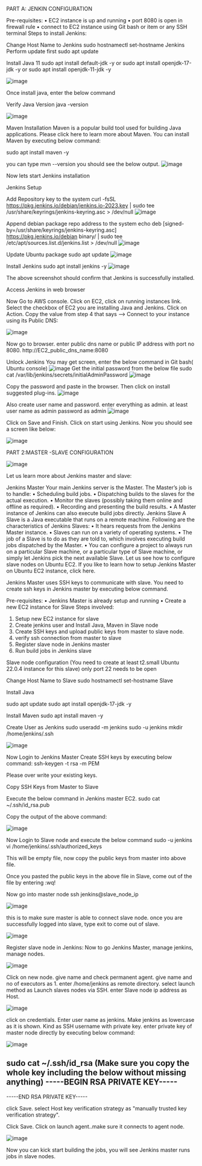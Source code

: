 PART A:  JENKIN CONFIGURATION

Pre-requisites:
•	EC2 instance is up and running
•	port 8080 is open in firewall rule
•	connect to EC2 instance using Git bash or item or any SSH terminal
Steps to install Jenkins:

Change Host Name to Jenkins
sudo hostnamectl set-hostname Jenkins
Perform update first
sudo apt update

Install Java 11
sudo apt install default-jdk -y  or sudo apt install openjdk-17-jdk -y or sudo apt install openjdk-11-jdk -y

![image](https://github.com/user-attachments/assets/1a318e83-d4f8-4b12-b9a8-065fa7a7950d)


 
 
Once install java, enter the below command

Verify Java Version
java -version

![image](https://github.com/user-attachments/assets/19c0707b-7af1-422e-ac8f-c6372b9784ce)


Maven Installation
Maven is a popular build tool used for building Java applications. Please click here to learn more about Maven. You can install Maven by executing below command:

sudo apt install maven -y

you can type mvn --version
you should see the below output.
![image](https://github.com/user-attachments/assets/b0b6cafc-0cd5-4de9-9e72-1def6f780a3c)

 

Now lets start Jenkins installation

Jenkins Setup

Add Repository key to the system
curl -fsSL https://pkg.jenkins.io/debian/jenkins.io-2023.key | sudo tee \
  /usr/share/keyrings/jenkins-keyring.asc > /dev/null
![image](https://github.com/user-attachments/assets/48d7ae11-06db-4e88-852f-bc58d35f616c)
 

Append debian package repo address to the system
echo deb [signed-by=/usr/share/keyrings/jenkins-keyring.asc] \
  https://pkg.jenkins.io/debian binary/ | sudo tee \
  /etc/apt/sources.list.d/jenkins.list > /dev/null
![image](https://github.com/user-attachments/assets/ce5fbf23-20dd-4f1b-9062-8bfb7b236f7b)
 


Update Ubuntu package
sudo apt update
![image](https://github.com/user-attachments/assets/8407111e-714f-40c5-bdab-5c1b69e4d084)

Install Jenkins
sudo apt install jenkins -y
![image](https://github.com/user-attachments/assets/eb579ea6-b2d0-4f6c-b242-bb0b3f4a8b79)


The above screenshot should confirm that Jenkins is successfully installed.

Access Jenkins in web browser

Now Go to AWS console. Click on EC2, click on running instances link. Select the checkbox of EC2 you are installing Java and Jenkins. Click on Action. Copy the value from step 4 that says --> Connect to your instance using its Public DNS:

![image](https://github.com/user-attachments/assets/f9c52b80-119d-4324-a1c1-3722972d8267)
 
Now go to browser. enter public dns name or public IP address with port no 8080.
http://EC2_public_dns_name:8080

Unlock Jenkins
You may get screen, enter the below command in Git bash( Ubuntu console)
![image](https://github.com/user-attachments/assets/02d90f84-69e4-46dc-9420-3488e51c60de)
Get the initial password from the below file
sudo cat /var/lib/jenkins/secrets/initialAdminPassword
![image](https://github.com/user-attachments/assets/6c54f0c2-7092-4d92-a813-f4d93ecf8faf)


Copy the password and paste in the browser.
Then click on install suggested plug-ins. 
![image](https://github.com/user-attachments/assets/a604303c-9a58-46e2-9894-31637a032e10)
 
Also create user name and password.
enter everything as admin. at least user name as admin password as admin
![image](https://github.com/user-attachments/assets/77c35ebe-e4b2-48ae-a3cc-0e127eb7bc39)

Click on Save and Finish. Click on start using Jenkins. Now you should see a screen like below:
 
![image](https://github.com/user-attachments/assets/f251c065-48a3-4985-857b-222be1c0a9f0)



PART 2:MASTER -SLAVE CONFIGURATION

![image](https://github.com/user-attachments/assets/eaea5739-842d-4d85-af26-2664bab92a65)
 


Let us learn more about Jenkins master and slave:

Jenkins Master
Your main Jenkins server is the Master. The Master’s job is to handle:
•	Scheduling build jobs.
•	Dispatching builds to the slaves for the actual execution.
•	Monitor the slaves (possibly taking them online and offline as required).
•	Recording and presenting the build results.
•	A Master instance of Jenkins can also execute build jobs directly.
Jenkins Slave
A Slave is a Java executable that runs on a remote machine. Following are the characteristics of Jenkins Slaves:
•	It hears requests from the Jenkins Master instance.
•	Slaves can run on a variety of operating systems.
•	The job of a Slave is to do as they are told to, which involves executing build jobs dispatched by the Master.
•	You can configure a project to always run on a particular Slave machine, or a particular type of Slave machine, or simply let Jenkins pick the next available Slave.
Let us see how to configure slave nodes on Ubuntu EC2. If you like to learn how to setup Jenkins Master on Ubuntu EC2 instance, click here.

Jenkins Master uses SSH keys to communicate with slave. You need to create ssh keys in Jenkins master by executing below command.

Pre-requisites:
•	Jenkins Master is already setup and running
•	Create a new EC2 instance for Slave
Steps involved:
1. Setup new EC2 instance for slave
2. Create jenkins user and Install Java, Maven in Slave node
3. Create SSH keys and upload public keys from master to slave node.
4. verify ssh connection from master to slave
5. Register slave node in Jenkins master
6. Run build jobs in Jenkins slave

Slave node configuration
(You need to create at least t2.small Ubuntu 22.0.4 instance for this slave)
only port 22 needs to be open

Change Host Name to Slave
sudo hostnamectl set-hostname Slave

Install Java

sudo apt update
sudo apt install openjdk-17-jdk -y

Install Maven
sudo apt install maven -y

Create User as Jenkins
sudo useradd -m jenkins
sudo -u jenkins mkdir /home/jenkins/.ssh


![image](https://github.com/user-attachments/assets/fcc00495-acb0-4716-a84f-cfa0a97cf7ba)




Now Login to Jenkins Master
Create SSH keys by executing below command:
ssh-keygen -t rsa -m PEM

Please over write your existing keys.

Copy SSH Keys from Master to Slave 

Execute the below command in Jenkins master EC2.
sudo cat ~/.ssh/id_rsa.pub

Copy the output of the above command:

![image](https://github.com/user-attachments/assets/19554002-d343-4053-9e0d-96bab5e91f53)


Now Login to Slave node and execute the below command
sudo -u jenkins vi /home/jenkins/.ssh/authorized_keys

This will be empty file, now copy the public keys from master into above file.

Once you pasted the public keys in the above file in Slave, come out of the file by entering :wq!


Now go into master node
ssh jenkins@slave_node_ip


![image](https://github.com/user-attachments/assets/d0f7a1d9-f155-47ef-adc2-9e47b7ab6a4f)
 




this is to make sure master is able to connect slave node. once you are successfully logged into slave, type exit to come out of slave.

![image](https://github.com/user-attachments/assets/fab84d1c-832d-4125-8357-623e374e4129)
 




Register slave node in Jenkins:
Now to go Jenkins Master, manage jenkins, manage nodes.

![image](https://github.com/user-attachments/assets/8b60c177-6ae4-4241-aeea-c887f6fc5932)

 









Click on new node. give name and check permanent agent.
give name and no of executors as 1. enter /home/jenkins as remote directory.
select launch method as Launch slaves nodes via SSH.
enter Slave node ip address as Host.

![image](https://github.com/user-attachments/assets/bc831d83-c2cf-4f0e-a433-08c8b07a8ec1)
 











click on credentials. Enter user name as jenkins. Make jenkins as lowercase as it is shown.
 Kind as SSH username with private key. enter private key of master node directly by executing below command:

![image](https://github.com/user-attachments/assets/59519b29-0b3a-4d26-b944-8d2092cc5be6)
 

sudo cat ~/.ssh/id_rsa
(Make sure you copy the whole key including the below without missing anything)
-----BEGIN RSA PRIVATE KEY-----
-----
-----END RSA PRIVATE KEY-----

click Save.
select Host key verification strategy as "manually trusted key verification strategy".

Click Save.
Click on launch agent..make sure it connects to agent node.

![image](https://github.com/user-attachments/assets/e697344e-9e80-4145-b1f4-49d1404d4114)

 


Now you can kick start building the jobs, you will see Jenkins master runs jobs in slave nodes. 

